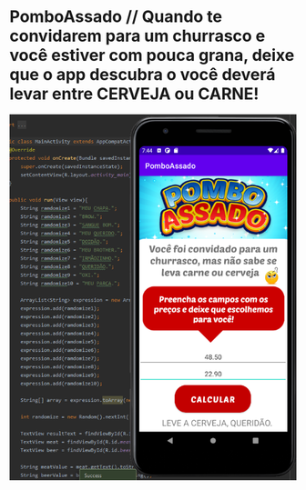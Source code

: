 # PomboAssado // Quando te convidarem para um churrasco e você estiver com pouca grana, deixe que o app descubra o você deverá levar entre CERVEJA ou CARNE!

![alt text](https://github.com/andrebluz/PomboAssado/blob/master/pombo%20assado.PNG?raw=true?raw=true)
